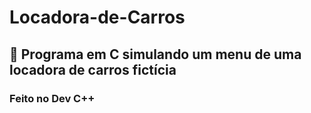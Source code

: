 # Locadora-de-Carros

## 🚙 Programa em C simulando um menu de uma locadora de carros fictícia

### Feito no Dev C++
